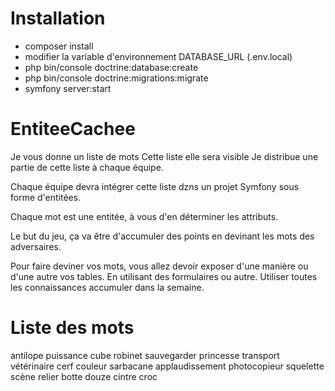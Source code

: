 # Installation
- composer install
- modifier la variable d'environnement DATABASE_URL (.env.local)
- php bin/console doctrine:database:create
- php bin/console doctrine:migrations:migrate
- symfony server:start

# EntiteeCachee
Je vous donne un liste de mots
Cette liste elle sera visible
Je distribue une partie de cette liste à chaque
équipe.

Chaque équipe devra intégrer cette liste dzns un 
projet Symfony sous forme d'entitées.

Chaque mot est une entitée, à vous d'en déterminer
les attributs.

Le but du jeu, ça va être d'accumuler des points 
en devinant les mots des adversaires.

Pour faire deviner vos mots, vous allez devoir
exposer d'une manière ou d'une autre vos tables.
En utilisant des formulaires ou autre. Utiliser
toutes les connaissances accumuler dans la semaine.

# Liste des mots
antilope
puissance
cube
robinet
sauvegarder
princesse
transport
vétérinaire
cerf
couleur
sarbacane
applaudissement
photocopieur
squelette
scène
relier
botte
douze
cintre
croc
